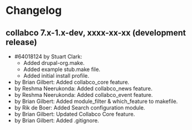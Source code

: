 Changelog
================================================================================



collabco 7.x-1.x-dev, xxxx-xx-xx (development release)
--------------------------------------------------------------------------------

- #64018124 by Stuart Clark:
  - Added drupal-org.make.
  - Added example stub.make file.
  - Added initial install profile.
- by Brian Gilbert: Added collabco_core feature.
- by Reshma Neerukonda: Added collabco_news feature.
- by Reshma Neerukonda: Added collabco_event feature.
- by Brian Gilbert: Added module_filter & which_feature to makefile.  
- by Rik de Boer: Added Search configuration module.
- by Brian Gilbert: Updated Collabco Core feature.
- by Brian Gilbert: Added .gitignore.